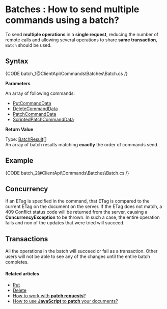 # Batches : How to send multiple commands using a batch?

To send **multiple operations** in a **single request**, reducing the number of remote calls and allowing several operations to share **same transaction**, `Batch` should be used.

## Syntax

{CODE batch_1@ClientApi\Commands\Batches\Batch.cs /}

**Parameters**

An array of following commands:

- [PutCommandData](../../../glossary/client-api/commands/put-command-data)
- [DeleteCommandData](../../../glossary/client-api/commands/delete-command-data)
- [PatchCommandData](../../../glossary/client-api/commands/patch-command-data)
- [ScriptedPatchCommandData](../../../glossary/client-api/commands/scripted-patch-command-data)

**Return Value**

Type: [BatchResult](../../../glossary/client-api/commands/batch-result)[]   
An array of batch results matching **exactly** the order of commands send.

## Example

{CODE batch_2@ClientApi\Commands\Batches\Batch.cs /}

## Concurrency

If an ETag is specified in the command, that ETag is compared to the current ETag on the document on the server. If the ETag does not match, a 409 Conflict status code will be returned from the server, causing a **ConcurrencyException** to be thrown. In such a case, the entire operation fails and non of the updates that were tried will succeed.

## Transactions

All the operations in the batch will succeed or fail as a transaction. Other users will not be able to see any of the changes until the entire batch completes.

#### Related articles

- [Put](../../../client-api/commands/documents/put)   
- [Delete](../../../client-api/commands/documents/delete)   
- [How to work with **patch requests**?](../../../client-api/commands/patches/how-to-work-with-patch-requests)   
- [How to use **JavaScript** to **patch** your documents?](../../../client-api/commands/patches/how-to-use-javascript-to-patch-your-documents)  